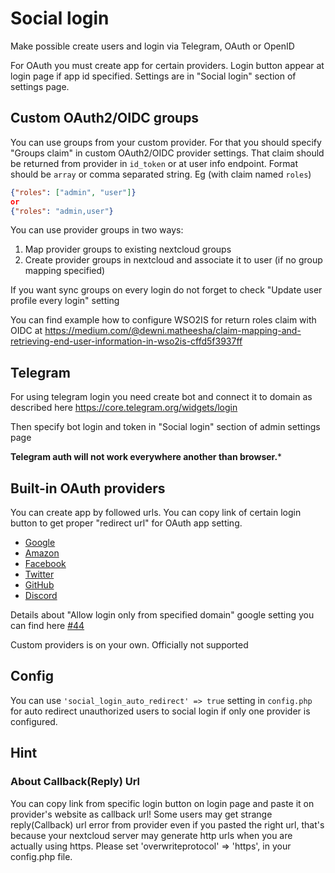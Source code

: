 # Social login

Make possible create users and login via Telegram, OAuth or OpenID

For OAuth you must create app for certain providers. Login button appear at login page if app id specified. Settings are in "Social login" section of settings page.

## Custom OAuth2/OIDC groups

You can use groups from your custom provider. For that you should specify "Groups claim" in custom OAuth2/OIDC provider settings. That claim should be returned from provider in `id_token` or at user info endpoint. Format should be `array` or comma separated string. Eg (with claim named `roles`)

```json
{"roles": ["admin", "user"]}
or
{"roles": "admin,user"}
```

You can use provider groups in two ways:

1. Map provider groups to existing nextcloud groups
2. Create provider groups in nextcloud and associate it to user (if no group mapping specified)

If you want sync groups on every login do not forget to check "Update user profile every login" setting

You can find example how to configure WSO2IS for return roles claim with OIDC at https://medium.com/@dewni.matheesha/claim-mapping-and-retrieving-end-user-information-in-wso2is-cffd5f3937ff

## Telegram

For using telegram login you need create bot and connect it to domain as described here https://core.telegram.org/widgets/login

Then specify bot login and token in "Social login" section of admin settings page

**Telegram auth will not work everywhere another than browser.***

## Built-in OAuth providers

You can create app by followed urls. You can copy link of certain login button to get proper "redirect url" for OAuth app setting.

* [Google](https://console.developers.google.com)
* [Amazon](https://developer.amazon.com/loginwithamazon/console/site/lwa/overview.html)
* [Facebook](https://developers.facebook.com/)
* [Twitter](https://apps.twitter.com/)
* [GitHub](https://github.com/settings/developers)
* [Discord](https://discordapp.com/developers/applications/me#top)

Details about "Allow login only from specified domain" google setting you can find here [#44](https://github.com/zorn-v/nextcloud-social-login/issues/44)

Custom providers is on your own. Officially not supported

## Config

You can use `'social_login_auto_redirect' => true` setting in `config.php` for auto redirect unauthorized users to social login if only one provider is configured.

## Hint

### About Callback(Reply) Url
You can copy link from specific login button on login page and paste it on provider's website as callback url!
Some users may get strange reply(Callback) url error from provider even if you pasted the right url, that's because your nextcloud server may generate http urls when you are actually using https.
Please set 'overwriteprotocol' => 'https', in your config.php file.
